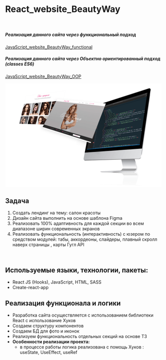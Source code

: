 # React_website_BeautyWay
&nbsp;

##### Реализация данного сайта через функциональный подход
[JavaScript_website_BeautyWay_functional](https://github.com/AntonioMikhailov/JavaScript_website_BeautyWay_functional 'JavaScript_website_BeautyWay_functional')
##### Реализация данного сайта через Объектно ориентированный подход (classes ES6)
[JavaScript_website_BeautyWay_OOP](https://github.com/AntonioMikhailov/JavaScript_website_BeautyWay_OOP 'JavaScript_website_BeautyWay_OOP')

![alt text](https://github.com/AntonioMikhailov/AntonioMikhailov/blob/main/assets/beauty-small.png)
## Задача
 1.	Создать лендинг на тему: салон красоты
2.	Дизайн сайта выполнить на основе шаблона Figma
3.	Реализовать 100% адаптивность для каждой секции во всем диапазоне ширин современных экранов
4.	Реализовать функциональность (интерактивность) с юзером по средством модулей: табы, аккордеоны, слайдеры, плавный скролл наверх страницы , карты Гугл API

&nbsp;
## Используемые языки, технологии, пакеты:
-	React JS (Hooks), JavaScript, HTML, SASS
-	Create-react-app

## Реализация функционала и логики
-	Разработка сайта осуществляется с использованием библиотеки React  с использование Хуков
-	Создаем структуру компонентов 
-	Создаем БД для фото и иконок
-	Реализуем функциональность отдельных секций на основе ТЗ
- **Особенности реализации проекта:**
    -	в процессе работы логика реализована с помощь Хуков : useState, UseEffect, useRef
